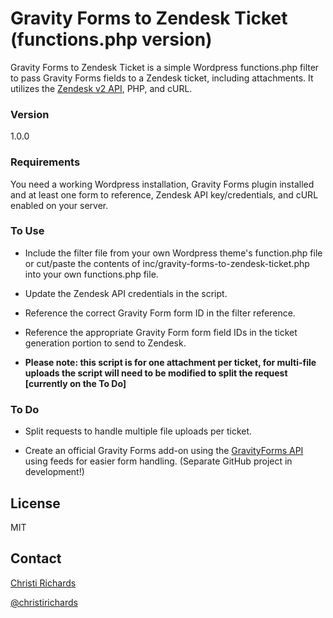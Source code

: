 # Gravity Forms to Zendesk Ticket (functions.php version)

Gravity Forms to Zendesk Ticket is a simple Wordpress functions.php filter to pass Gravity Forms fields to a Zendesk ticket, including attachments.  It utilizes the [Zendesk v2 API](https://developer.zendesk.com/rest_api/docs/core/introduction), PHP, and cURL.

### Version
1.0.0

### Requirements

You need a working Wordpress installation, Gravity Forms plugin installed and at least one form to reference, Zendesk API key/credentials, and cURL enabled on your server.

### To Use

- Include the filter file from your own Wordpress theme's function.php file or cut/paste the contents of inc/gravity-forms-to-zendesk-ticket.php into your own functions.php file.

- Update the Zendesk API credentials in the script.

- Reference the correct Gravity Form form ID in the filter reference.

- Reference the appropriate Gravity Form form field IDs in the ticket generation portion to send to Zendesk.

- **Please note: this script is for one attachment per ticket, for multi-file uploads the script will need to be modified to split the request [currently on the To Do]**

### To Do

 - Split requests to handle multiple file uploads per ticket.

 - Create an official Gravity Forms add-on using the [GravityForms API](http://www.gravityhelp.com/documentation/gravity-forms/extending-gravity-forms/api/gravity-forms-api/) using feeds for easier form handling. (Separate GitHub project in development!)

License
----

MIT

Contact
----

[Christi Richards](http://www.christirichards.com)

[@christirichards](http://twitter.com/christirichards)